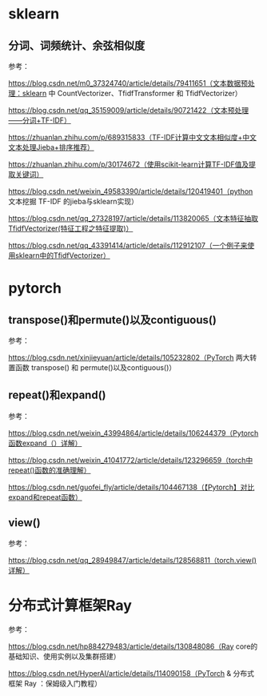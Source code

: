 # sklearn

## 分词、词频统计、余弦相似度

参考：

https://blog.csdn.net/m0_37324740/article/details/79411651（文本数据预处理：sklearn 中 CountVectorizer、TfidfTransformer 和 TfidfVectorizer）

https://blog.csdn.net/qq_35159009/article/details/90721422（文本预处理——分词+TF-IDF）

https://zhuanlan.zhihu.com/p/689315833（TF-IDF计算中文文本相似度+中文文本处理Jieba+排序推荐）

https://zhuanlan.zhihu.com/p/30174672（使用scikit-learn计算TF-IDF值及提取关键词）

https://blog.csdn.net/weixin_49583390/article/details/120419401（python 文本挖掘 TF-IDF 的jieba与sklearn实现）

https://blog.csdn.net/qq_27328197/article/details/113820065（文本特征抽取TfidfVectorizer(特征工程之特征提取)）

https://blog.csdn.net/qq_43391414/article/details/112912107（一个例子来使用sklearn中的TfidfVectorizer）

# pytorch

## transpose()和permute()以及contiguous()

参考：

https://blog.csdn.net/xinjieyuan/article/details/105232802（PyTorch 两大转置函数 transpose() 和 permute()以及contiguous()）

## repeat()和expand()

参考：

https://blog.csdn.net/weixin_43994864/article/details/106244379（Pytorch函数expand（）详解）

https://blog.csdn.net/weixin_41041772/article/details/123296659（torch中repeat()函数的准确理解）

https://blog.csdn.net/guofei_fly/article/details/104467138（【Pytorch】对比expand和repeat函数）

## view()

参考：

https://blog.csdn.net/qq_28949847/article/details/128568811（torch.view()详解）



# 分布式计算框架Ray

参考：

https://blog.csdn.net/hp884279483/article/details/130848086（Ray core的基础知识、使用实例以及集群搭建）

https://blog.csdn.net/HyperAI/article/details/114090158（PyTorch & 分布式框架 Ray ：保姆级入门教程）
